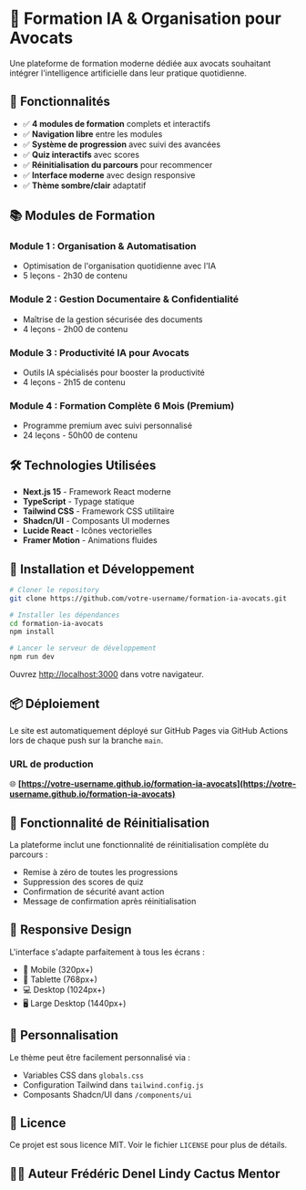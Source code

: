# 🤖 Formation IA & Organisation pour Avocats

Une plateforme de formation moderne dédiée aux avocats souhaitant intégrer l'intelligence artificielle dans leur pratique quotidienne.

## 🚀 Fonctionnalités

- ✅ **4 modules de formation** complets et interactifs
- ✅ **Navigation libre** entre les modules
- ✅ **Système de progression** avec suivi des avancées
- ✅ **Quiz interactifs** avec scores
- ✅ **Réinitialisation du parcours** pour recommencer
- ✅ **Interface moderne** avec design responsive
- ✅ **Thème sombre/clair** adaptatif

## 📚 Modules de Formation

### Module 1 : Organisation & Automatisation
- Optimisation de l'organisation quotidienne avec l'IA
- 5 leçons - 2h30 de contenu

### Module 2 : Gestion Documentaire & Confidentialité
- Maîtrise de la gestion sécurisée des documents
- 4 leçons - 2h00 de contenu

### Module 3 : Productivité IA pour Avocats
- Outils IA spécialisés pour booster la productivité
- 4 leçons - 2h15 de contenu

### Module 4 : Formation Complète 6 Mois (Premium)
- Programme premium avec suivi personnalisé
- 24 leçons - 50h00 de contenu

## 🛠️ Technologies Utilisées

- **Next.js 15** - Framework React moderne
- **TypeScript** - Typage statique
- **Tailwind CSS** - Framework CSS utilitaire
- **Shadcn/UI** - Composants UI modernes
- **Lucide React** - Icônes vectorielles
- **Framer Motion** - Animations fluides

## 🚀 Installation et Développement

```bash
# Cloner le repository
git clone https://github.com/votre-username/formation-ia-avocats.git

# Installer les dépendances
cd formation-ia-avocats
npm install

# Lancer le serveur de développement
npm run dev
```

Ouvrez [http://localhost:3000](http://localhost:3000) dans votre navigateur.

## 📦 Déploiement

Le site est automatiquement déployé sur GitHub Pages via GitHub Actions lors de chaque push sur la branche `main`.

### URL de production
🌐 **[https://votre-username.github.io/formation-ia-avocats](https://votre-username.github.io/formation-ia-avocats)**

## 🔄 Fonctionnalité de Réinitialisation

La plateforme inclut une fonctionnalité de réinitialisation complète du parcours :
- Remise à zéro de toutes les progressions
- Suppression des scores de quiz
- Confirmation de sécurité avant action
- Message de confirmation après réinitialisation

## 📱 Responsive Design

L'interface s'adapte parfaitement à tous les écrans :
- 📱 Mobile (320px+)
- 📱 Tablette (768px+)
- 💻 Desktop (1024px+)
- 🖥️ Large Desktop (1440px+)

## 🎨 Personnalisation

Le thème peut être facilement personnalisé via :
- Variables CSS dans `globals.css`
- Configuration Tailwind dans `tailwind.config.js`
- Composants Shadcn/UI dans `/components/ui`

## 📄 Licence

Ce projet est sous licence MIT. Voir le fichier `LICENSE` pour plus de détails.

## 👨‍💻 Auteur Frédéric Denel Lindy Cactus Mentor

